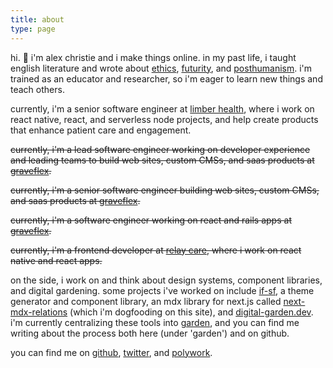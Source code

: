 ```yaml
---
title: about
type: page
---
```


hi. 🌱  i'm alex christie and i make things online. in my past life, i taught english literature and wrote about [ethics](https://muse.jhu.edu/article/749540/pdf), [futurity](https://reallifemag.com/smooth-talk/), and [posthumanism](https://asapjournal.com/stacy-alaimos-exposed-environmental-politics-and-pleasures-in-posthuman-times-alex-christie/). i'm trained as an educator and researcher, so i'm eager to learn new things and teach others.

currently, i'm a senior software engineer at [limber health](https://www.limberhealth.com), where i work on react native, react, and serverless node projects, and help create products that enhance patient care and engagement.

~~currently, i'm a lead software engineer working on developer experience and leading teams to build web sites, custom CMSs, and saas products at [graveflex](https://graveflex.com).~~

~~currently, i'm a senior software engineer building web sites, custom CMSs, and saas products at [graveflex](https://graveflex.com).~~

~~currently, i'm a software engineer working on react and rails apps at [graveflex](https://graveflex.com).~~

~~currently, i'm a frontend developer at [relay care](https://relaycareapp.com/), where i work on react native and react apps.~~

on the side, i work on and think about design systems, component libraries, and digital gardening. some projects i've worked on include [if-sf](https://github.com/inadeqtfuturs/if-sf), a theme generator and component library, an mdx library for next.js called [next-mdx-relations](https://github.com/inadeqtfuturs/next-mdx-relations) (which i'm dogfooding on this site), and [digital-garden.dev](https://digital-garden.dev). i'm currently centralizing these tools into [garden](https://github.com/inadeqtfuturs/garden-monorepo), and you can find me writing about the process both here (under 'garden') and on github.

you can find me on [github](https://github.com/inadeqtfuturs), [twitter](https://twitter.com/speculative_dev), and [polywork](https://www.polywork.com/inadeqt_futurs).
